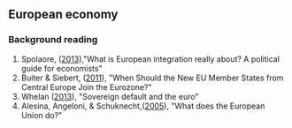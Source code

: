 ## European economy

### Background reading

1. Spolaore, ([2013](https://pubs.aeaweb.org/doi/pdf/10.1257%2Fjep.27.3.125)),"What is European integration really about? A political guide for economists"
2. Buiter & Siebert, ([2011](https://willembuiter.com/slovenia.pdf)), "When Should the New EU Member States from Central Europe Join the Eurozone?"
3. Whelan ([2013](https://academic.oup.com/oxrep/article-abstract/29/3/478/466311)), "Sovereign default and the euro"
4. Alesina, Angeloni, & Schuknecht,([2005](https://www.jstor.org/stable/pdf/30026688.pdf)), "What does the European Union do?" 